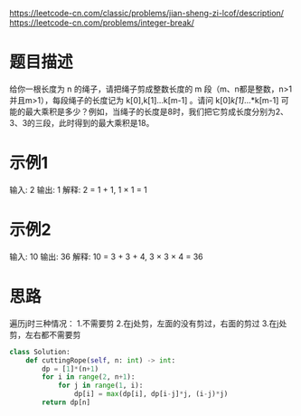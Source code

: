 
https://leetcode-cn.com/classic/problems/jian-sheng-zi-lcof/description/
https://leetcode-cn.com/problems/integer-break/
# 题目描述
给你一根长度为 n 的绳子，请把绳子剪成整数长度的 m 段（m、n都是整数，n>1并且m>1），每段绳子的长度记为 k[0],k[1]...k[m-1] 。请问 k[0]*k[1]*...*k[m-1] 可能的最大乘积是多少？例如，当绳子的长度是8时，我们把它剪成长度分别为2、3、3的三段，此时得到的最大乘积是18。

# 示例1
输入: 2
输出: 1
解释: 2 = 1 + 1, 1 × 1 = 1

# 示例2
输入: 10
输出: 36
解释: 10 = 3 + 3 + 4, 3 × 3 × 4 = 36

# 思路
遍历j时三种情况： 
1.不需要剪 
2.在j处剪，左面的没有剪过，右面的剪过 
3.在j处剪，左右都不需要剪

```python
class Solution:
    def cuttingRope(self, n: int) -> int:
        dp = [1]*(n+1)
        for i in range(2, n+1):
            for j in range(1, i):
                dp[i] = max(dp[i], dp[i-j]*j, (i-j)*j)
        return dp[n]
```
